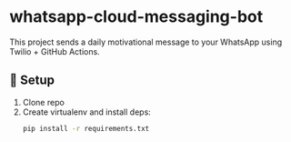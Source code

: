 # whatsapp-cloud-messaging-bot

This project sends a daily motivational message to your WhatsApp using Twilio + GitHub Actions.

## 🚀 Setup

1. Clone repo
2. Create virtualenv and install deps:
   ```bash
   pip install -r requirements.txt
